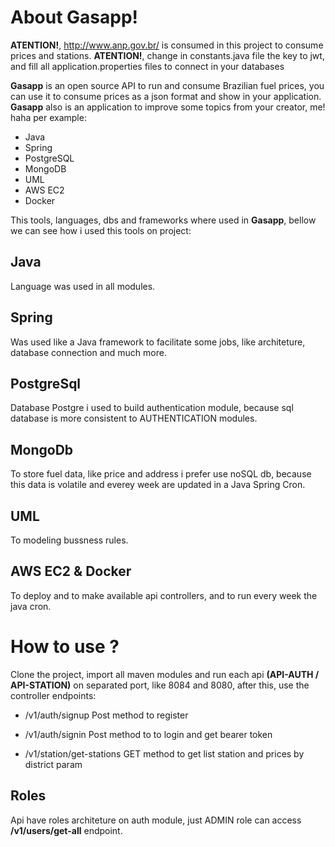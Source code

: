 
# About Gasapp!
**ATENTION!**, http://www.anp.gov.br/ is consumed in this project to consume prices and stations.
**ATENTION!**, change in constants.java file the key to jwt, and fill all application.properties files to connect in your databases

**Gasapp** is an open source API to run and consume Brazilian fuel prices, you can use it to consume prices as a json format and show in your application. **Gasapp**  also is an application to improve some topics from your creator, me! haha per example:

 - Java
 - Spring
 - PostgreSQL
 - MongoDB
 - UML
 - AWS EC2
 - Docker

This tools, languages, dbs and frameworks where used in **Gasapp**, bellow we can see how i used this tools on project:

## Java
Language was used in all modules.

## Spring
Was used like a Java framework to facilitate some jobs, like architeture, database connection and much more.

## PostgreSql
Database Postgre i used to build authentication module, because sql database is more consistent to AUTHENTICATION modules.

## MongoDb

To store fuel data, like price and address i prefer use noSQL db, because this data is volatile and everey week are updated in a Java Spring Cron.

## UML
To modeling bussness rules.

## AWS EC2 & Docker
To deploy and to make available api controllers, and to run every week the java cron.

# How to use ?
Clone the project, import all maven modules and run each api **(API-AUTH / API-STATION)** on separated port, like 8084 and 8080, after this, use the controller endpoints:

 - /v1/auth/signup 
 Post method to register
 
 - /v1/auth/signin
 Post method to to login and get bearer token
 
 - /v1/station/get-stations
 GET method to get list station and prices by district param

## Roles
Api have roles architeture on auth module, just ADMIN role can access **/v1/users/get-all** endpoint.

		
